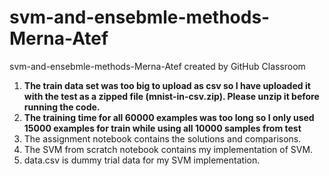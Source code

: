# svm-and-ensebmle-methods-Merna-Atef
svm-and-ensebmle-methods-Merna-Atef created by GitHub Classroom
1. **The train data set was too big to upload as csv so I have uploaded it with the test as a zipped file (mnist-in-csv.zip). Please unzip it before running the code.**
2. **The training time for all 60000 examples was too long so I only used 15000 examples for train while using all 10000 samples from test** 
3. The assignment notebook contains the solutions and comparisons.
4. The SVM from scratch notebook contains my implementation of SVM.
5. data.csv is dummy trial data for my SVM implementation.
